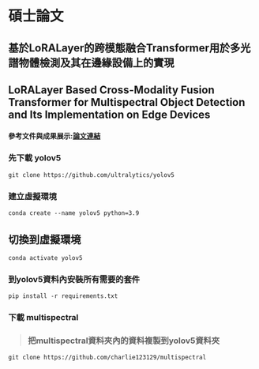 # 碩士論文
## 基於LoRALayer的跨模態融合Transformer用於多光譜物體檢測及其在邊緣設備上的實現
## LoRALayer Based Cross-Modality Fusion Transformer for Multispectral Object Detection and Its Implementation on Edge Devices
#### 參考文件與成果展示:[論文連結](https://etheses.lib.ntust.edu.tw/thesis/detail/7bdd9833c2702daa9945b20db8c1b98b/?seq=1)

### 先下載 yolov5
```
git clone https://github.com/ultralytics/yolov5
```
### 建立虛擬環境
```
conda create --name yolov5 python=3.9
```

## 切換到虛擬環境
```
conda activate yolov5
```

### 到yolov5資料內安裝所有需要的套件
```
pip install -r requirements.txt
```

### 下載 multispectral
>### 把multispectral資料夾內的資料複製到yolov5資料夾
```
git clone https://github.com/charlie123129/multispectral
```

